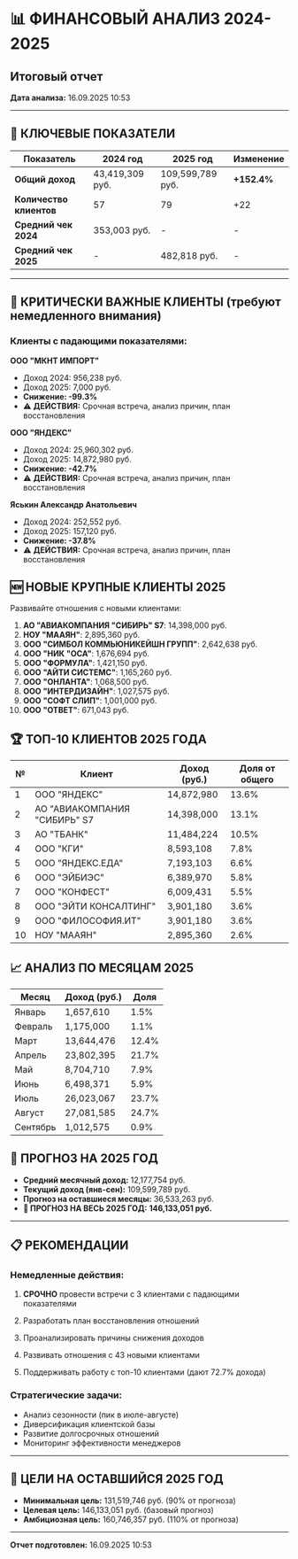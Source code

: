 
# 📊 ФИНАНСОВЫЙ АНАЛИЗ 2024-2025
## Итоговый отчет

**Дата анализа:** 16.09.2025 10:53

---

## 🎯 КЛЮЧЕВЫЕ ПОКАЗАТЕЛИ

| Показатель | 2024 год | 2025 год | Изменение |
|------------|----------|----------|-----------|
| **Общий доход** | 43,419,309 руб. | 109,599,789 руб. | **+152.4%** |
| **Количество клиентов** | 57 | 79 | +22 |
| **Средний чек 2024** | 353,003 руб. | - | - |
| **Средний чек 2025** | - | 482,818 руб. | - |

---

## 🚨 КРИТИЧЕСКИ ВАЖНЫЕ КЛИЕНТЫ (требуют немедленного внимания)

### Клиенты с падающими показателями:

**ООО "МКНТ ИМПОРТ"**
- Доход 2024: 956,238 руб.
- Доход 2025: 7,000 руб.
- **Снижение: -99.3%**
- ⚠️ **ДЕЙСТВИЯ:** Срочная встреча, анализ причин, план восстановления

**ООО "ЯНДЕКС"**
- Доход 2024: 25,960,302 руб.
- Доход 2025: 14,872,980 руб.
- **Снижение: -42.7%**
- ⚠️ **ДЕЙСТВИЯ:** Срочная встреча, анализ причин, план восстановления

**Яськин Александр Анатольевич**
- Доход 2024: 252,552 руб.
- Доход 2025: 157,120 руб.
- **Снижение: -37.8%**
- ⚠️ **ДЕЙСТВИЯ:** Срочная встреча, анализ причин, план восстановления

## 🆕 НОВЫЕ КРУПНЫЕ КЛИЕНТЫ 2025

Развивайте отношения с новыми клиентами:
1. **АО "АВИАКОМПАНИЯ "СИБИРЬ" S7**: 14,398,000 руб.
2. **НОУ "МААЯН"**: 2,895,360 руб.
3. **ООО "СИМБОЛ КОММЬЮНИКЕЙШН ГРУПП"**: 2,642,638 руб.
4. **ООО "НИК "ОСА"**: 1,676,694 руб.
5. **ООО "ФОРМУЛА"**: 1,421,150 руб.
6. **ООО "АЙТИ СИСТЕМС"**: 1,165,260 руб.
7. **ООО "ОНЛАНТА"**: 1,068,500 руб.
8. **ООО "ИНТЕРДИЗАЙН"**: 1,027,575 руб.
9. **ООО "СОФТ СЛИП"**: 1,001,000 руб.
10. **ООО "ОТВЕТ"**: 671,043 руб.

## 🏆 ТОП-10 КЛИЕНТОВ 2025 ГОДА

| № | Клиент | Доход (руб.) | Доля от общего |
|---|--------|--------------|----------------|
| 1 | ООО "ЯНДЕКС" | 14,872,980 | 13.6% |
| 2 | АО "АВИАКОМПАНИЯ "СИБИРЬ" S7 | 14,398,000 | 13.1% |
| 3 | АО "ТБАНК" | 11,484,224 | 10.5% |
| 4 | ООО "КГИ" | 8,593,108 | 7.8% |
| 5 | ООО "ЯНДЕКС.ЕДА" | 7,193,103 | 6.6% |
| 6 | ООО "ЭЙБИЭС" | 6,389,970 | 5.8% |
| 7 | ООО "КОНФЕСТ" | 6,009,431 | 5.5% |
| 8 | ООО "ЭЙТИ КОНСАЛТИНГ" | 3,901,180 | 3.6% |
| 9 | ООО "ФИЛОСОФИЯ.ИТ" | 3,901,180 | 3.6% |
| 10 | НОУ "МААЯН" | 2,895,360 | 2.6% |

## 📈 АНАЛИЗ ПО МЕСЯЦАМ 2025

| Месяц | Доход (руб.) | Доля |
|-------|--------------|------|
| Январь | 1,657,610 | 1.5% |
| Февраль | 1,175,000 | 1.1% |
| Март | 13,644,476 | 12.4% |
| Апрель | 23,802,395 | 21.7% |
| Май | 8,704,710 | 7.9% |
| Июнь | 6,498,371 | 5.9% |
| Июль | 26,023,067 | 23.7% |
| Август | 27,081,585 | 24.7% |
| Сентябрь | 1,012,575 | 0.9% |

## 🔮 ПРОГНОЗ НА 2025 ГОД

- **Средний месячный доход:** 12,177,754 руб.
- **Текущий доход (янв-сен):** 109,599,789 руб.
- **Прогноз на оставшиеся месяцы:** 36,533,263 руб.
- **🎯 ПРОГНОЗ НА ВЕСЬ 2025 ГОД:** **146,133,051 руб.**

---

## 📋 РЕКОМЕНДАЦИИ

### Немедленные действия:
1. **СРОЧНО** провести встречи с 3 клиентами с падающими показателями
2. Разработать план восстановления отношений
3. Проанализировать причины снижения доходов

4. Развивать отношения с 43 новыми клиентами
5. Поддерживать работу с топ-10 клиентами (дают 72.7% дохода)

### Стратегические задачи:
- Анализ сезонности (пик в июле-августе)
- Диверсификация клиентской базы
- Развитие долгосрочных отношений
- Мониторинг эффективности менеджеров

---

## 🎯 ЦЕЛИ НА ОСТАВШИЙСЯ 2025 ГОД

- **Минимальная цель:** 131,519,746 руб. (90% от прогноза)
- **Целевая цель:** 146,133,051 руб. (базовый прогноз)
- **Амбициозная цель:** 160,746,357 руб. (110% от прогноза)

---

**Отчет подготовлен:** 16.09.2025 10:53
